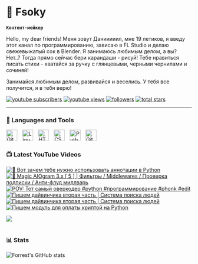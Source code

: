 # 🥑 Fsoky

**`Контент-мейкер`**

Hello, my dear friends! Меня зовут Данииииил, мне 19 летиков, я введу этот канал по программированию, зависаю в FL Studio и делаю свежевыжатый сок в Blender. Я занимаюсь любимым делом, а вы? Нет..? Тогда прямо сейчас бери карандаши - рисуй! Тебе нравиться писать стихи - хватайся за ручку с глянцевыми, черными чернилами и сочиняй!

Занимайся любимым делом, развивайся и веселись. У тебя все получится, я в тебя верю!

   <p align="left">
      <a href="https://www.youtube.com/c/fknight?sub_confirmation=1">
         <img alt="youtube subscribers" title="Subscribe to my YouTube channel" src="https://custom-icon-badges.demolab.com/youtube/channel/subscribers/UCeiC2G8vcz6tBmvVo8ydMgQ?color=%23E05D44&label=SUBSCRIBE&logo=video&logoColor=white&style=for-the-badge&labelColor=CE4630"/></a> 
      <a href="https://www.youtube.com/c/fknight">
         <img alt="youtube views" title="YouTube views" src="https://custom-icon-badges.demolab.com/youtube/channel/views/UCeiC2G8vcz6tBmvVo8ydMgQ?color=%23E1AD0E&logo=eye&logoColor=white&style=for-the-badge&labelColor=C79600"/></a> 
      <a href="https://github.com/ForrestKnight?tab=followers">
         <img alt="followers" title="Follow me on Github" src="https://custom-icon-badges.demolab.com/github/followers/Fsoky?color=236ad3&labelColor=1155ba&style=for-the-badge&logo=person-add&label=Follow&logoColor=white"/></a>
      <a href="https://github.com/ForrestKnight?tab=repositories&sort=stargazers">
         <img alt="total stars" title="Total stars on GitHub" src="https://custom-icon-badges.demolab.com/github/stars/Fsoky?color=55960c&style=for-the-badge&labelColor=488207&logo=star"/></a>
   </p>

---

### 🧰 Languages and Tools

<img align="left" alt="Git" width="30px" style="padding-right:10px;" src="https://cdn.jsdelivr.net/gh/devicons/devicon/icons/git/git-original.svg" />
<img align="left" alt="Linux" width="30px" style="padding-right:10px;" src="https://cdn.jsdelivr.net/gh/devicons/devicon/icons/linux/linux-original.svg" />
<img align="left" alt="HTML" width="30px" style="padding-right:10px;" src="https://cdn.jsdelivr.net/gh/devicons/devicon/icons/html5/html5-plain.svg" />
<img align="left" alt="CSS" width="30px" style="padding-right:10px;" src="https://cdn.jsdelivr.net/gh/devicons/devicon/icons/css3/css3-plain.svg" />
<img align="left" alt="Python" width="30px" style="padding-right:10px;" src="https://cdn.jsdelivr.net/gh/devicons/devicon/icons/python/python-plain.svg" />
<img align="left" alt="GitHub" width="30px" style="padding-right:10px;" src="https://cdn.jsdelivr.net/gh/devicons/devicon/icons/github/github-original.svg" />

<br />

#

### 📺 Latest YouTube Videos

<!-- BEGIN YOUTUBE-CARDS -->
[![🎃 Вот зачем тебе нужно использовать аннотации в Python](https://ytcards.demolab.com/?id=8lwH_pc061s&title=%F0%9F%8E%83+%D0%92%D0%BE%D1%82+%D0%B7%D0%B0%D1%87%D0%B5%D0%BC+%D1%82%D0%B5%D0%B1%D0%B5+%D0%BD%D1%83%D0%B6%D0%BD%D0%BE+%D0%B8%D1%81%D0%BF%D0%BE%D0%BB%D1%8C%D0%B7%D0%BE%D0%B2%D0%B0%D1%82%D1%8C+%D0%B0%D0%BD%D0%BD%D0%BE%D1%82%D0%B0%D1%86%D0%B8%D0%B8+%D0%B2+Python&lang=en&timestamp=1698764089&background_color=%230d1117&title_color=%23ffffff&stats_color=%23dedede&max_title_lines=1&width=250&border_radius=5 "🎃 Вот зачем тебе нужно использовать аннотации в Python")](https://www.youtube.com/watch?v=8lwH_pc061s)
[![🔮 Magic AIOgram 3.x [ 5 ] | Фильтры / Middlewares / Проверка подписки / Анти-флуд мидлварь](https://ytcards.demolab.com/?id=Lwq6VgCfpBc&title=%F0%9F%94%AE+Magic+AIOgram+3.x+%5B+5+%5D+%7C+%D0%A4%D0%B8%D0%BB%D1%8C%D1%82%D1%80%D1%8B+%2F+Middlewares+%2F+%D0%9F%D1%80%D0%BE%D0%B2%D0%B5%D1%80%D0%BA%D0%B0+%D0%BF%D0%BE%D0%B4%D0%BF%D0%B8%D1%81%D0%BA%D0%B8+%2F+%D0%90%D0%BD%D1%82%D0%B8-%D1%84%D0%BB%D1%83%D0%B4+%D0%BC%D0%B8%D0%B4%D0%BB%D0%B2%D0%B0%D1%80%D1%8C&lang=en&timestamp=1698504296&background_color=%230d1117&title_color=%23ffffff&stats_color=%23dedede&max_title_lines=1&width=250&border_radius=5 "🔮 Magic AIOgram 3.x [ 5 ] | Фильтры / Middlewares / Проверка подписки / Анти-флуд мидлварь")](https://www.youtube.com/watch?v=Lwq6VgCfpBc)
[![POV: Тот самый оверкодер #python #программирование #phonk #edit](https://ytcards.demolab.com/?id=zXXPo4EMhBg&title=POV%3A+%D0%A2%D0%BE%D1%82+%D1%81%D0%B0%D0%BC%D1%8B%D0%B9+%D0%BE%D0%B2%D0%B5%D1%80%D0%BA%D0%BE%D0%B4%D0%B5%D1%80+%23python+%23%D0%BF%D1%80%D0%BE%D0%B3%D1%80%D0%B0%D0%BC%D0%BC%D0%B8%D1%80%D0%BE%D0%B2%D0%B0%D0%BD%D0%B8%D0%B5+%23phonk+%23edit&lang=en&timestamp=1698152697&background_color=%230d1117&title_color=%23ffffff&stats_color=%23dedede&max_title_lines=1&width=250&border_radius=5 "POV: Тот самый оверкодер #python #программирование #phonk #edit")](https://www.youtube.com/watch?v=zXXPo4EMhBg)
[![Пишем дайвинчика вторая часть | Система поиска людей](https://ytcards.demolab.com/?id=UbnaeCpLS6Y&title=%D0%9F%D0%B8%D1%88%D0%B5%D0%BC+%D0%B4%D0%B0%D0%B9%D0%B2%D0%B8%D0%BD%D1%87%D0%B8%D0%BA%D0%B0+%D0%B2%D1%82%D0%BE%D1%80%D0%B0%D1%8F+%D1%87%D0%B0%D1%81%D1%82%D1%8C+%7C+%D0%A1%D0%B8%D1%81%D1%82%D0%B5%D0%BC%D0%B0+%D0%BF%D0%BE%D0%B8%D1%81%D0%BA%D0%B0+%D0%BB%D1%8E%D0%B4%D0%B5%D0%B9&lang=en&timestamp=1698091433&background_color=%230d1117&title_color=%23ffffff&stats_color=%23dedede&max_title_lines=1&width=250&border_radius=5 "Пишем дайвинчика вторая часть | Система поиска людей")](https://www.youtube.com/watch?v=UbnaeCpLS6Y)
[![Пишем дайвинчика вторая часть | Система поиска людей](https://ytcards.demolab.com/?id=tR_ntB22CwU&title=%D0%9F%D0%B8%D1%88%D0%B5%D0%BC+%D0%B4%D0%B0%D0%B9%D0%B2%D0%B8%D0%BD%D1%87%D0%B8%D0%BA%D0%B0+%D0%B2%D1%82%D0%BE%D1%80%D0%B0%D1%8F+%D1%87%D0%B0%D1%81%D1%82%D1%8C+%7C+%D0%A1%D0%B8%D1%81%D1%82%D0%B5%D0%BC%D0%B0+%D0%BF%D0%BE%D0%B8%D1%81%D0%BA%D0%B0+%D0%BB%D1%8E%D0%B4%D0%B5%D0%B9&lang=en&timestamp=1698090246&background_color=%230d1117&title_color=%23ffffff&stats_color=%23dedede&max_title_lines=1&width=250&border_radius=5 "Пишем дайвинчика вторая часть | Система поиска людей")](https://www.youtube.com/watch?v=tR_ntB22CwU)
[![Пишем модуль для оплаты криптой на Python](https://ytcards.demolab.com/?id=NYObxsBkju4&title=%D0%9F%D0%B8%D1%88%D0%B5%D0%BC+%D0%BC%D0%BE%D0%B4%D1%83%D0%BB%D1%8C+%D0%B4%D0%BB%D1%8F+%D0%BE%D0%BF%D0%BB%D0%B0%D1%82%D1%8B+%D0%BA%D1%80%D0%B8%D0%BF%D1%82%D0%BE%D0%B9+%D0%BD%D0%B0+Python&lang=en&timestamp=1697670735&background_color=%230d1117&title_color=%23ffffff&stats_color=%23dedede&max_title_lines=1&width=250&border_radius=5 "Пишем модуль для оплаты криптой на Python")](https://www.youtube.com/watch?v=NYObxsBkju4)
<!-- END YOUTUBE-CARDS -->

[<img src="https://custom-icon-badges.demolab.com/badge/-Subscribe%20For%20More-red?style=for-the-badge&logo=video&logoColor=white"/>](https://www.youtube.com/c/Фсоки?sub_confirmation=1)

#

### 📊 Stats

![Forrest's GitHub stats](https://github-readme-stats.vercel.app/api?username=fsoky&show_icons=true&theme=dracula)

<!-- ![GitHub Streak](https://streak-stats.demolab.com?user=ForrestKnight&theme=dracula&border_radius=4.5) -->
